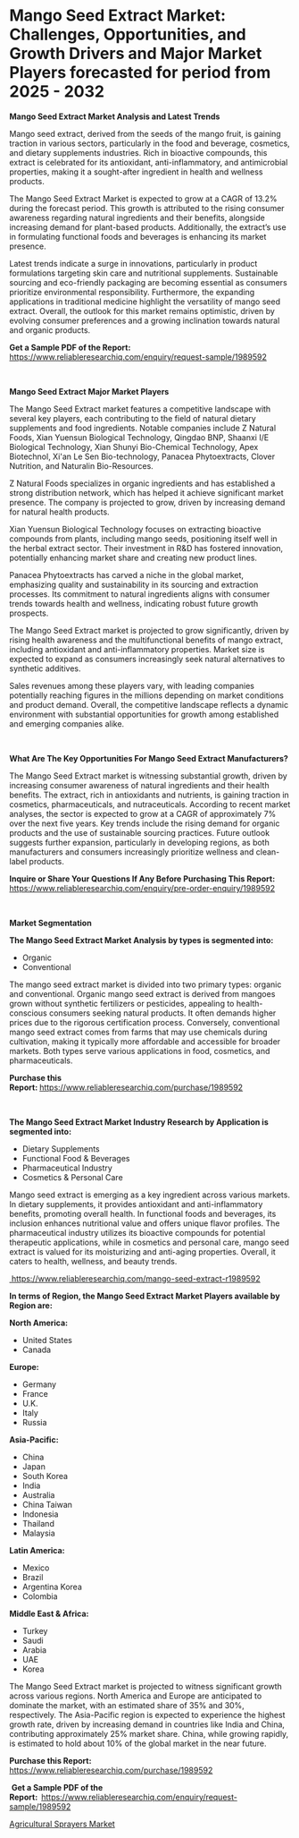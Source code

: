 <p><h1>Mango Seed Extract Market: Challenges, Opportunities, and Growth Drivers and Major Market Players forecasted for period from 2025 - 2032</h1></p><p><strong>Mango Seed Extract Market Analysis and Latest Trends</strong></p>
<p><p>Mango seed extract, derived from the seeds of the mango fruit, is gaining traction in various sectors, particularly in the food and beverage, cosmetics, and dietary supplements industries. Rich in bioactive compounds, this extract is celebrated for its antioxidant, anti-inflammatory, and antimicrobial properties, making it a sought-after ingredient in health and wellness products. </p><p>The Mango Seed Extract Market is expected to grow at a CAGR of 13.2% during the forecast period. This growth is attributed to the rising consumer awareness regarding natural ingredients and their benefits, alongside increasing demand for plant-based products. Additionally, the extract’s use in formulating functional foods and beverages is enhancing its market presence. </p><p>Latest trends indicate a surge in innovations, particularly in product formulations targeting skin care and nutritional supplements. Sustainable sourcing and eco-friendly packaging are becoming essential as consumers prioritize environmental responsibility. Furthermore, the expanding applications in traditional medicine highlight the versatility of mango seed extract. Overall, the outlook for this market remains optimistic, driven by evolving consumer preferences and a growing inclination towards natural and organic products.</p></p>
<p><strong>Get a Sample PDF of the Report:&nbsp;</strong> <a href="https://www.reliableresearchiq.com/enquiry/request-sample/1989592?utm_campaign=3296&utm_medium=2&utm_source=Github&utm_content=ia&utm_term=30032025&utm_id=mango-seed-extract">https://www.reliableresearchiq.com/enquiry/request-sample/1989592</a></p>
<p>&nbsp;</p>
<p><strong>Mango Seed Extract Major Market Players</strong></p>
<p><p>The Mango Seed Extract market features a competitive landscape with several key players, each contributing to the field of natural dietary supplements and food ingredients. Notable companies include Z Natural Foods, Xian Yuensun Biological Technology, Qingdao BNP, Shaanxi I/E Biological Technology, Xian Shunyi Bio-Chemical Technology, Apex Biotechnol, Xi'an Le Sen Bio-technology, Panacea Phytoextracts, Clover Nutrition, and Naturalin Bio-Resources.</p><p>Z Natural Foods specializes in organic ingredients and has established a strong distribution network, which has helped it achieve significant market presence. The company is projected to grow, driven by increasing demand for natural health products.</p><p>Xian Yuensun Biological Technology focuses on extracting bioactive compounds from plants, including mango seeds, positioning itself well in the herbal extract sector. Their investment in R&D has fostered innovation, potentially enhancing market share and creating new product lines.</p><p>Panacea Phytoextracts has carved a niche in the global market, emphasizing quality and sustainability in its sourcing and extraction processes. Its commitment to natural ingredients aligns with consumer trends towards health and wellness, indicating robust future growth prospects.</p><p>The Mango Seed Extract market is projected to grow significantly, driven by rising health awareness and the multifunctional benefits of mango extract, including antioxidant and anti-inflammatory properties. Market size is expected to expand as consumers increasingly seek natural alternatives to synthetic additives.</p><p>Sales revenues among these players vary, with leading companies potentially reaching figures in the millions depending on market conditions and product demand. Overall, the competitive landscape reflects a dynamic environment with substantial opportunities for growth among established and emerging companies alike.</p></p>
<p>&nbsp;</p>
<p><strong>What Are The Key Opportunities For Mango Seed Extract Manufacturers?</strong></p>
<p><p>The Mango Seed Extract market is witnessing substantial growth, driven by increasing consumer awareness of natural ingredients and their health benefits. The extract, rich in antioxidants and nutrients, is gaining traction in cosmetics, pharmaceuticals, and nutraceuticals. According to recent market analyses, the sector is expected to grow at a CAGR of approximately 7% over the next five years. Key trends include the rising demand for organic products and the use of sustainable sourcing practices. Future outlook suggests further expansion, particularly in developing regions, as both manufacturers and consumers increasingly prioritize wellness and clean-label products.</p></p>
<p><strong>Inquire or Share Your Questions If Any Before Purchasing This Report:</strong> <a href="https://www.reliableresearchiq.com/enquiry/pre-order-enquiry/1989592?utm_campaign=3296&utm_medium=2&utm_source=Github&utm_content=ia&utm_term=30032025&utm_id=mango-seed-extract">https://www.reliableresearchiq.com/enquiry/pre-order-enquiry/1989592</a></p>
<p>&nbsp;</p>
<p><strong>Market Segmentation</strong></p>
<p><strong>The Mango Seed Extract Market Analysis by types is segmented into:</strong></p>
<p><ul><li>Organic</li><li>Conventional</li></ul></p>
<p><p>The mango seed extract market is divided into two primary types: organic and conventional. Organic mango seed extract is derived from mangoes grown without synthetic fertilizers or pesticides, appealing to health-conscious consumers seeking natural products. It often demands higher prices due to the rigorous certification process. Conversely, conventional mango seed extract comes from farms that may use chemicals during cultivation, making it typically more affordable and accessible for broader markets. Both types serve various applications in food, cosmetics, and pharmaceuticals.</p></p>
<p><strong>Purchase this Report:&nbsp;</strong><a href="https://www.reliableresearchiq.com/purchase/1989592?utm_campaign=3296&utm_medium=2&utm_source=Github&utm_content=ia&utm_term=30032025&utm_id=mango-seed-extract">https://www.reliableresearchiq.com/purchase/1989592</a></p>
<p>&nbsp;</p>
<p><strong>The Mango Seed Extract Market Industry Research by Application is segmented into:</strong></p>
<p><ul><li>Dietary Supplements</li><li>Functional Food & Beverages</li><li>Pharmaceutical Industry</li><li>Cosmetics & Personal Care</li></ul></p>
<p><p>Mango seed extract is emerging as a key ingredient across various markets. In dietary supplements, it provides antioxidant and anti-inflammatory benefits, promoting overall health. In functional foods and beverages, its inclusion enhances nutritional value and offers unique flavor profiles. The pharmaceutical industry utilizes its bioactive compounds for potential therapeutic applications, while in cosmetics and personal care, mango seed extract is valued for its moisturizing and anti-aging properties. Overall, it caters to health, wellness, and beauty trends.</p></p>
<p><a href="https://www.reliableresearchiq.com/mango-seed-extract-r1989592?utm_campaign=3296&utm_medium=2&utm_source=Github&utm_content=ia&utm_term=30032025&utm_id=mango-seed-extract">&nbsp;https://www.reliableresearchiq.com/mango-seed-extract-r1989592</a></p>
<p><strong>In terms of Region, the Mango Seed Extract Market Players available by Region are:</strong></p>
<p>
    <p> <strong> North America: </strong>
        <ul>
            <li>United States</li>
            <li>Canada</li>
        </ul>
        </p> 
    <p> <strong> Europe: </strong>
        <ul>
            <li>Germany</li>
            <li>France</li>
            <li>U.K.</li>
            <li>Italy</li>
            <li>Russia</li>
        </ul>
        </p> 
    <p> <strong> Asia-Pacific: </strong>
        <ul>
            <li>China</li>
            <li>Japan</li>
            <li>South Korea</li>
            <li>India</li>
            <li>Australia</li>
            <li>China Taiwan</li>
            <li>Indonesia</li>
            <li>Thailand</li>
            <li>Malaysia</li>
        </ul>
        </p> 
    <p> <strong> Latin America: </strong>
        <ul>
            <li>Mexico</li>
            <li>Brazil</li>
            <li>Argentina Korea</li>
            <li>Colombia</li>
        </ul>
        </p> 
    <p> <strong> Middle East & Africa: </strong>
        <ul>
            <li>Turkey</li>
            <li>Saudi</li>
            <li>Arabia</li>
            <li>UAE</li>
            <li>Korea</li>
        </ul>
    </p>
    </p>
<p><p>The Mango Seed Extract market is projected to witness significant growth across various regions. North America and Europe are anticipated to dominate the market, with an estimated share of 35% and 30%, respectively. The Asia-Pacific region is expected to experience the highest growth rate, driven by increasing demand in countries like India and China, contributing approximately 25% market share. China, while growing rapidly, is estimated to hold about 10% of the global market in the near future.</p></p>
<p><strong>Purchase this Report: </strong><a href="https://www.reliableresearchiq.com/purchase/1989592?utm_campaign=3296&utm_medium=2&utm_source=Github&utm_content=ia&utm_term=30032025&utm_id=mango-seed-extract">https://www.reliableresearchiq.com/purchase/1989592</a></p>
<p>&nbsp;<strong>Get a Sample PDF of the Report:&nbsp;&nbsp;</strong><a href="https://www.reliableresearchiq.com/enquiry/request-sample/1989592?utm_campaign=3296&utm_medium=2&utm_source=Github&utm_content=ia&utm_term=30032025&utm_id=mango-seed-extract">https://www.reliableresearchiq.com/enquiry/request-sample/1989592</a></p>
<p><strong></strong></p>
<p><p><a href="https://github.com/fraryatena85/Market-Research-Report-List-1/blob/main/agricultural-sprayers-market.md?utm_campaign=3296&utm_medium=2&utm_source=Github&utm_content=ia&utm_term=30032025&utm_id=mango-seed-extract">Agricultural Sprayers Market</a></p></p>